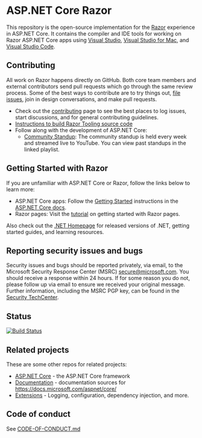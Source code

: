 ﻿# ASP.NET Core Razor

This repository is the open-source implementation for the [Razor](https://docs.microsoft.com/en-us/aspnet/core/razor-pages) experience in ASP.NET Core. It contains the compiler and IDE tools for working on Razor ASP.NET Core apps using [Visual Studio](https://visualstudio.com), [Visual Studio for Mac](https://visualstudio.microsoft.com/vs/mac/), and [Visual Studio Code](https://code.visualstudio.com/).

## Contributing

All work on Razor happens directly on GitHub. Both core team members and external contributors send pull requests which go through the same review process. Some of the best ways to contribute are to try things out, [file issues](https://github.com/dotnet/razor/issues/new/choose), join in design conversations,
and make pull requests.

* Check out the [contributing](CONTRIBUTING.md) page to see the best places to log issues, start discussions, and for general contributing guidelines.
* [Instructions to build Razor Tooling source code](https://github.com/dotnet/razor/blob/main/docs/contributing/BuildFromSource.md)
* Follow along with the development of ASP.NET Core:
  * [Community Standup](http://live.asp.net): The community standup is held every week and streamed live to YouTube. You can view past standups in the linked playlist.

## Getting Started with Razor

If you are unfamiliar with ASP.NET Core or Razor, follow the links below to learn more:

* ASP.NET Core apps: Follow the [Getting Started](https://docs.microsoft.com/aspnet/core/getting-started) instructions in the [ASP.NET Core docs](https://docs.microsoft.com/aspnet/index).
* Razor pages: Visit the [tutorial](https://docs.microsoft.com/en-us/aspnet/core/tutorials/razor-pages/razor-pages-start?view=aspnetcore-5.0&tabs=visual-studio) on getting started with Razor pages.

Also check out the [.NET Homepage](https://www.microsoft.com/net) for released versions of .NET, getting started guides, and learning resources.

## Reporting security issues and bugs

Security issues and bugs should be reported privately, via email, to the Microsoft Security Response Center (MSRC)  secure@microsoft.com. You should receive a response within 24 hours. If for some reason you do not, please follow up via email to ensure we received your original message. Further information, including the MSRC PGP key, can be found in the [Security TechCenter](https://technet.microsoft.com/en-us/security/ff852094.aspx).

## Status  
[![Build Status](https://dev.azure.com/dnceng-public/public/_apis/build/status/dotnet/razor-tooling/razor-tooling-ci?branchName=main)](https://dev.azure.com/dnceng-public/public/_build/latest?definitionId=103&branchName=main)

## Related projects

These are some other repos for related projects:

* [ASP.NET Core](https://github.com/dotnet/aspnetcore) - the ASP.NET Core framework
* [Documentation](https://github.com/aspnet/Docs) - documentation sources for <https://docs.microsoft.com/aspnet/core/>
* [Extensions](https://github.com/dotnet/extensions) - Logging, configuration, dependency injection, and more.

## Code of conduct

See [CODE-OF-CONDUCT.md](./CODE-OF-CONDUCT.md)
